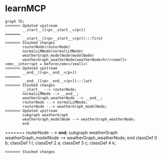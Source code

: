 # learnMCP

```mermaid
graph TD;
<<<<<<< Updated upstream
        __start__([<p>__start__</p>])
=======
        __start__([<p>__start__</p>]):::first
>>>>>>> Stashed changes
        routerNode(routerNode)
        normalLLMNode(normalLLMNode)
        weatherGraph_modelNode(modelNode)
        weatherGraph_weatherNode(weatherNode<hr/><small><em>__interrupt = before</em></small>)
<<<<<<< Updated upstream
        __end__([<p>__end__</p>])
=======
        __end__([<p>__end__</p>]):::last
>>>>>>> Stashed changes
        __start__ --> routerNode;
        normalLLMNode --> __end__;
        weatherGraph_weatherNode --> __end__;
        routerNode -.-> normalLLMNode;
        routerNode -.-> weatherGraph_modelNode;
<<<<<<< Updated upstream
        subgraph weatherGraph
        weatherGraph_modelNode --> weatherGraph_weatherNode;
        end
```
=======
        routerNode -.-> __end__;
        subgraph weatherGraph
        weatherGraph_modelNode --> weatherGraph_weatherNode;
        end
        classDef 0 b;
        classDef 1 l;
        classDef 2 a;
        classDef 3 c;
        classDef 4 k;
```
>>>>>>> Stashed changes
